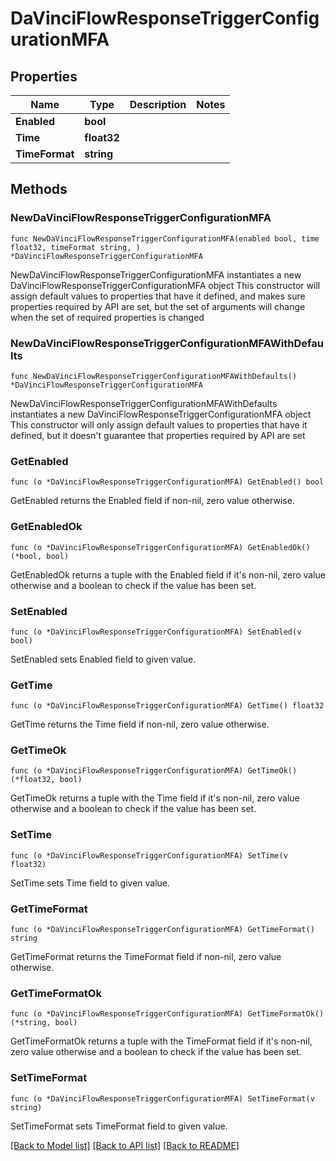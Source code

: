 # DaVinciFlowResponseTriggerConfigurationMFA

## Properties

Name | Type | Description | Notes
------------ | ------------- | ------------- | -------------
**Enabled** | **bool** |  | 
**Time** | **float32** |  | 
**TimeFormat** | **string** |  | 

## Methods

### NewDaVinciFlowResponseTriggerConfigurationMFA

`func NewDaVinciFlowResponseTriggerConfigurationMFA(enabled bool, time float32, timeFormat string, ) *DaVinciFlowResponseTriggerConfigurationMFA`

NewDaVinciFlowResponseTriggerConfigurationMFA instantiates a new DaVinciFlowResponseTriggerConfigurationMFA object
This constructor will assign default values to properties that have it defined,
and makes sure properties required by API are set, but the set of arguments
will change when the set of required properties is changed

### NewDaVinciFlowResponseTriggerConfigurationMFAWithDefaults

`func NewDaVinciFlowResponseTriggerConfigurationMFAWithDefaults() *DaVinciFlowResponseTriggerConfigurationMFA`

NewDaVinciFlowResponseTriggerConfigurationMFAWithDefaults instantiates a new DaVinciFlowResponseTriggerConfigurationMFA object
This constructor will only assign default values to properties that have it defined,
but it doesn't guarantee that properties required by API are set

### GetEnabled

`func (o *DaVinciFlowResponseTriggerConfigurationMFA) GetEnabled() bool`

GetEnabled returns the Enabled field if non-nil, zero value otherwise.

### GetEnabledOk

`func (o *DaVinciFlowResponseTriggerConfigurationMFA) GetEnabledOk() (*bool, bool)`

GetEnabledOk returns a tuple with the Enabled field if it's non-nil, zero value otherwise
and a boolean to check if the value has been set.

### SetEnabled

`func (o *DaVinciFlowResponseTriggerConfigurationMFA) SetEnabled(v bool)`

SetEnabled sets Enabled field to given value.


### GetTime

`func (o *DaVinciFlowResponseTriggerConfigurationMFA) GetTime() float32`

GetTime returns the Time field if non-nil, zero value otherwise.

### GetTimeOk

`func (o *DaVinciFlowResponseTriggerConfigurationMFA) GetTimeOk() (*float32, bool)`

GetTimeOk returns a tuple with the Time field if it's non-nil, zero value otherwise
and a boolean to check if the value has been set.

### SetTime

`func (o *DaVinciFlowResponseTriggerConfigurationMFA) SetTime(v float32)`

SetTime sets Time field to given value.


### GetTimeFormat

`func (o *DaVinciFlowResponseTriggerConfigurationMFA) GetTimeFormat() string`

GetTimeFormat returns the TimeFormat field if non-nil, zero value otherwise.

### GetTimeFormatOk

`func (o *DaVinciFlowResponseTriggerConfigurationMFA) GetTimeFormatOk() (*string, bool)`

GetTimeFormatOk returns a tuple with the TimeFormat field if it's non-nil, zero value otherwise
and a boolean to check if the value has been set.

### SetTimeFormat

`func (o *DaVinciFlowResponseTriggerConfigurationMFA) SetTimeFormat(v string)`

SetTimeFormat sets TimeFormat field to given value.



[[Back to Model list]](../README.md#documentation-for-models) [[Back to API list]](../README.md#documentation-for-api-endpoints) [[Back to README]](../README.md)


